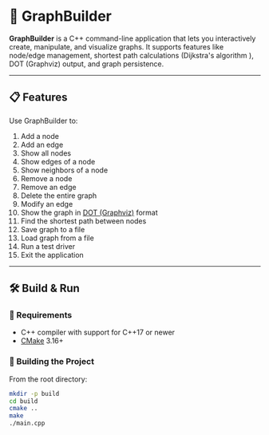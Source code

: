 # 🧠 GraphBuilder

**GraphBuilder** is a C++ command-line application that lets you interactively create, manipulate, and visualize graphs. It supports features like node/edge management, shortest path calculations (Dijkstra's algorithm
), DOT (Graphviz) output, and graph persistence.

---

## 📋 Features

Use GraphBuilder to:

1.   Add a node  
2.   Add an edge  
3.   Show all nodes  
4.   Show edges of a node  
5.   Show neighbors of a node  
6.   Remove a node  
7.   Remove an edge  
8.   Delete the entire graph  
9.   Modify an edge  
10.  Show the graph in [DOT (Graphviz)](https://graphviz.org/) format  
11.  Find the shortest path between nodes  
12.  Save graph to a file  
13.  Load graph from a file  
14.  Run a test driver  
15.  Exit the application  

---

## 🛠 Build & Run

### 🔧 Requirements

- C++ compiler with support for C++17 or newer
- [CMake](https://cmake.org/) 3.16+

### 🧪 Building the Project

From the root directory:

```bash
mkdir -p build
cd build
cmake ..
make
./main.cpp
